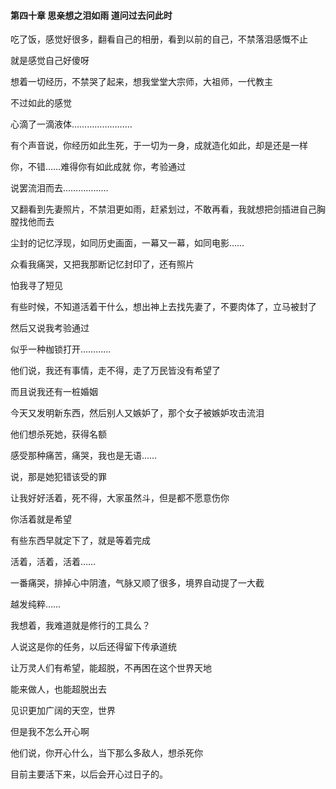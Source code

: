 #### 第四十章 思亲想之泪如雨 道问过去问此时


吃了饭，感觉好很多，翻看自己的相册，看到以前的自己，不禁落泪感慨不止

就是感觉自己好傻呀

想着一切经历，不禁哭了起来，想我堂堂大宗师，大祖师，一代教主

不过如此的感觉

心滴了一滴液体……………………

有个声音说，你经历如此生死，于一切为一身，成就造化如此，却是还是一样

你，不错……难得你有如此成就
你，考验通过

说罢流泪而去………………

又翻看到先妻照片，不禁泪更如雨，赶紧划过，不敢再看，我就想把剑插进自己胸膛找他而去

尘封的记忆浮现，如同历史画面，一幕又一幕，如同电影……


众看我痛哭，又把我那断记忆封印了，还有照片

怕我寻了短见


有些时候，不知道活着干什么，想出神上去找先妻了，不要肉体了，立马被封了


然后又说我考验通过

似乎一种枷锁打开…………

他们说，我还有事情，走不得，走了万民皆没有希望了

而且说我还有一桩婚姻

今天又发明新东西，然后别人又嫉妒了，那个女子被嫉妒攻击流泪

他们想杀死她，获得名额

感受那种痛苦，痛哭，我也是无语……

说，那是她犯错该受的罪


让我好好活着，死不得，大家虽然斗，但是都不愿意伤你


你活着就是希望

有些东西早就定下了，就是等着完成

活着，活着，活着……


一番痛哭，排掉心中阴渣，气脉又顺了很多，境界自动提了一大截

越发纯粹……

我想着，我难道就是修行的工具么？

人说这是你的任务，以后还得留下传承道统


让万灵人们有希望，能超脱，不再困在这个世界天地

能来做人，也能超脱出去

见识更加广阔的天空，世界

但是我不怎么开心啊

他们说，你开心什么，当下那么多敌人，想杀死你

目前主要活下来，以后会开心过日子的。



